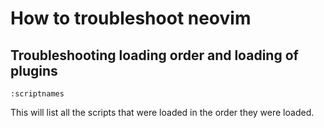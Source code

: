 # How to troubleshoot neovim

## Troubleshooting loading order and loading of plugins

`:scriptnames`

This will list all the scripts that were loaded in the order they were loaded.
